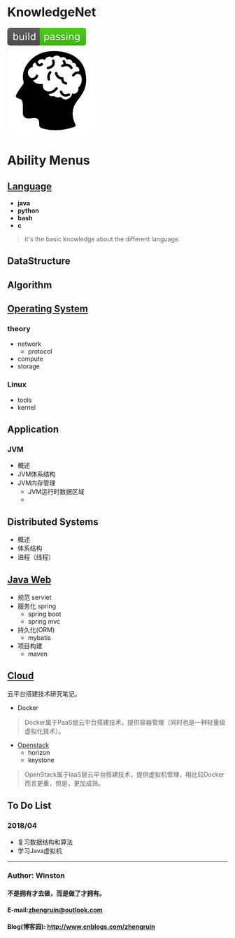 # KnowledgeNet
![](/images/logo/passing.svg) <br>
![knowledgenet-logo]

# Ability  Menus
## [Language](/language)
- **java**
- **python**
- **bash**
- **c**

> it's the basic knowledge about the different language.

## DataStructure

## Algorithm

## [Operating System](/os)
### theory
- network
    - protocol
- compute
- storage

### Linux
- tools
- kernel



## Application
### JVM
- 概述
- JVM体系结构
- JVM内存管理
    - JVM运行时数据区域
    - 



## Distributed Systems
- 概述
- 体系结构
- 进程（线程）

## [Java Web](/web)
- 规范 servlet
- 服务化 spring
    - spring boot
    - spring mvc
- 持久化(ORM)
    - mybatis
- 项目构建
    - maven


## [Cloud](/cloud)
云平台搭建技术研究笔记。

- Docker

> Docker属于PaaS层云平台搭建技术，提供容器管理（同时也是一种轻量级虚拟化技术）。

- [Openstack](/cloud/openstack)
    - horizon
    - keystone

> OpenStack属于IaaS层云平台搭建技术，提供虚拟机管理，相比较Docker而言更重，但是，更加成熟。


## To Do List
### 2018/04
- 复习数据结构和算法
- 学习Java虚拟机


***
### Author: Winston
#### 不是拥有才去做，而是做了才拥有。
#### E-mail:zhengruin@outlook.com 
#### Blog(博客园): http://www.cnblogs.com/zhengruin

[knowledgenet-logo]: /images/brain.png




